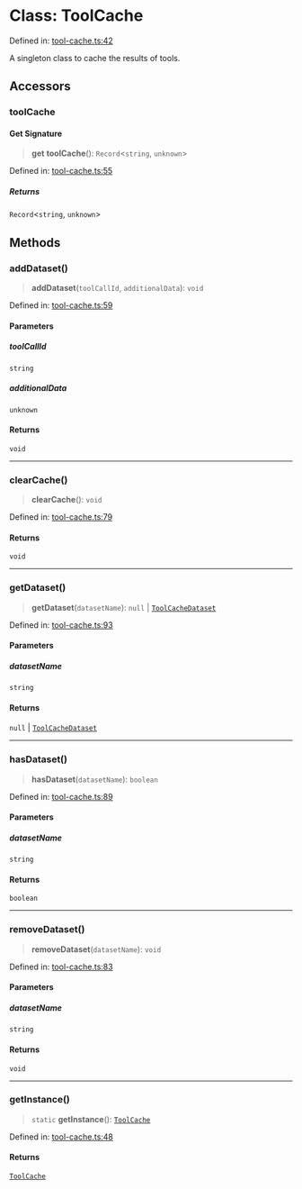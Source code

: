 # Class: ToolCache

Defined in: [tool-cache.ts:42](https://github.com/GeoDaCenter/openassistant/blob/0a6a7e7306d75a25dc968b3117f04cb7bd613bec/packages/utils/src/tool-cache.ts#L42)

A singleton class to cache the results of tools.

## Accessors

### toolCache

#### Get Signature

> **get** **toolCache**(): `Record`\<`string`, `unknown`\>

Defined in: [tool-cache.ts:55](https://github.com/GeoDaCenter/openassistant/blob/0a6a7e7306d75a25dc968b3117f04cb7bd613bec/packages/utils/src/tool-cache.ts#L55)

##### Returns

`Record`\<`string`, `unknown`\>

## Methods

### addDataset()

> **addDataset**(`toolCallId`, `additionalData`): `void`

Defined in: [tool-cache.ts:59](https://github.com/GeoDaCenter/openassistant/blob/0a6a7e7306d75a25dc968b3117f04cb7bd613bec/packages/utils/src/tool-cache.ts#L59)

#### Parameters

##### toolCallId

`string`

##### additionalData

`unknown`

#### Returns

`void`

***

### clearCache()

> **clearCache**(): `void`

Defined in: [tool-cache.ts:79](https://github.com/GeoDaCenter/openassistant/blob/0a6a7e7306d75a25dc968b3117f04cb7bd613bec/packages/utils/src/tool-cache.ts#L79)

#### Returns

`void`

***

### getDataset()

> **getDataset**(`datasetName`): `null` \| [`ToolCacheDataset`](../type-aliases/ToolCacheDataset.md)

Defined in: [tool-cache.ts:93](https://github.com/GeoDaCenter/openassistant/blob/0a6a7e7306d75a25dc968b3117f04cb7bd613bec/packages/utils/src/tool-cache.ts#L93)

#### Parameters

##### datasetName

`string`

#### Returns

`null` \| [`ToolCacheDataset`](../type-aliases/ToolCacheDataset.md)

***

### hasDataset()

> **hasDataset**(`datasetName`): `boolean`

Defined in: [tool-cache.ts:89](https://github.com/GeoDaCenter/openassistant/blob/0a6a7e7306d75a25dc968b3117f04cb7bd613bec/packages/utils/src/tool-cache.ts#L89)

#### Parameters

##### datasetName

`string`

#### Returns

`boolean`

***

### removeDataset()

> **removeDataset**(`datasetName`): `void`

Defined in: [tool-cache.ts:83](https://github.com/GeoDaCenter/openassistant/blob/0a6a7e7306d75a25dc968b3117f04cb7bd613bec/packages/utils/src/tool-cache.ts#L83)

#### Parameters

##### datasetName

`string`

#### Returns

`void`

***

### getInstance()

> `static` **getInstance**(): [`ToolCache`](ToolCache.md)

Defined in: [tool-cache.ts:48](https://github.com/GeoDaCenter/openassistant/blob/0a6a7e7306d75a25dc968b3117f04cb7bd613bec/packages/utils/src/tool-cache.ts#L48)

#### Returns

[`ToolCache`](ToolCache.md)
